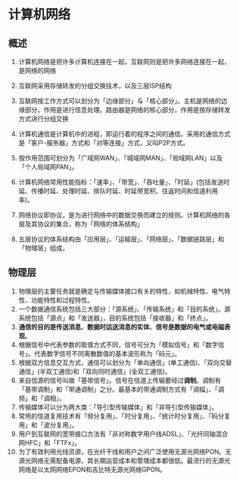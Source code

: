 # 计算机网络

## 概述
1. 计算机网络是把许多计算机连接在一起，互联网则是把许多网络连接在一起，是网络的网络

2. 互联网采用存储转发的分组交换技术，以及三层ISP结构

3. 互联网按工作方式可以划分为「边缘部分」与「核心部分」。主机是网络的边缘部分，作用是进行信息处理。路由器是网络的核心部分，作用是按存储转发方式进行分组交换

4. 计算机通信是计算机中的进程，即运行着的程序之间的通信。采用的通信方式是「客户-服务器」方式和「对等连接」方式，又叫P2P方式。

5. 按作用范围可划分为「广域网WAN」、「城域网MAN」、「局域网LAN」以及「个人局域网PAN」。

6. 计算机网络常用性能指标：「速率」、「带宽」、「吞吐量」、「时延」(包括发送时延、传播时延、处理时延、排队时延、时延带宽积、往返时间和信道利用率)。

7. 网络协议即协议，是为进行网络中的数据交换而建立的规则。计算机网络的各层及其协议的集合，称为「网络的体系结构」

7. 五层协议的体系结构由「应用层」、「运输层」、「网络层」、「数据链路层」和「物理层」组成。

## 物理层
1. 物理层的主要任务就是确定与传输媒体接口有关的特性，如机械特性、电气特性、功能特性和过程特性。
2. 一个数据通信系统包括三大部分：「源系统」、「传输系统」和「目的系统」。源系统包括「源点」和「发送器」，目的系统包括「接收器」和「终点」。
3. **通信的目的是传送消息**。**数据时运送消息的实体**。**信号是数据的电气或电磁表现**。
4. 根据信号中代表参数的取值方式不同，信号可分为「模拟信号」和「数字信号」。代表数字信号不同离散数值的基本波形称为「码元」。
5. 根据双方信息交互方式，通信可以划分为「单向通信」(单工通信)、「双向交替通信」(半双工通信)和「双向同时通信」(全双工通信)。
6. 来自信源的信号叫做「基带信号」。信号在信道上传输要经过**调制**。调制有「基带调制」和「带通调制」之分。最基本的带通调制方式有「调幅」、「调频」和「调相」。
7. 传输媒体可以分为两大类：「导引型传输媒体」和「非导引型传输媒体」。
8. 常用的信道复用技术有「频分复用」、「时分复用」、「统计时分复用」、「码分复用」和「波分复用」。
9. 用户到互联网的宽带接口方法有「非对称数字用户线ADSL」、「光纤同轴混合网HFC」和「FTFx」。
10. 为了有效利用光线资源，在光纤干线和用户之间广泛使用无源光网络PON。无源光网络无需配备电源，其长期运营成本和管理成本都很低。最流行的无源光网络是以太网网络EPON和吉比特无源光网络GPON。
